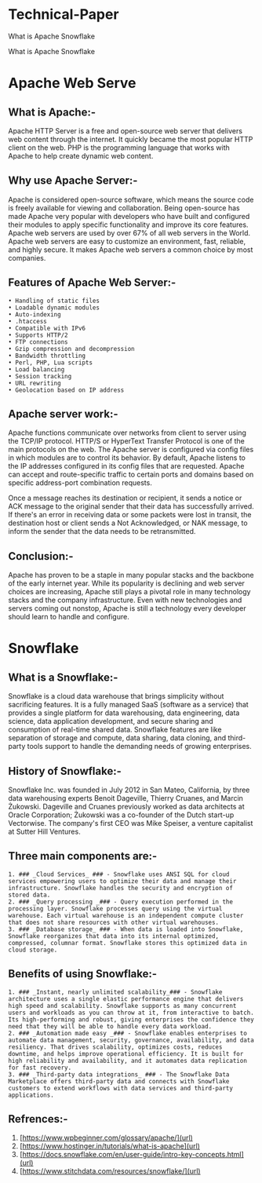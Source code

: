 # Technical-Paper
What is Apache Snowflake


What is Apache Snowflake
# Apache Web Serve #

## What is Apache:- ##
Apache HTTP Server is a free and open-source web server that delivers web content through the internet. It quickly became the most popular HTTP client on the web. PHP is the programming language that works with Apache to help create dynamic web content.

## Why use Apache Server:- ##
Apache is considered open-source software, which means the source code is freely available for viewing and collaboration. Being open-source has made Apache very popular with developers who have built and configured their modules to apply specific functionality and improve its core features.
Apache web servers are used by over 67% of all web servers in the World.
 Apache web servers are easy to customize an environment, fast, reliable, and highly secure. It makes Apache web servers a common choice by most companies.

## Features of Apache Web Server:- ##
    • Handling of static files
    • Loadable dynamic modules
    • Auto-indexing
    • .htaccess
    • Compatible with IPv6
    • Supports HTTP/2
    • FTP connections
    • Gzip compression and decompression
    • Bandwidth throttling
    • Perl, PHP, Lua scripts
    • Load balancing
    • Session tracking
    • URL rewriting
    • Geolocation based on IP address

## Apache server work:- ##
Apache functions communicate over networks from client to server using the TCP/IP protocol. HTTP/S or HyperText Transfer Protocol is one of the main protocols on the web. The Apache server is configured via config files in which modules are to control its behavior. By default, Apache listens to the IP addresses configured in its config files that are requested. Apache can accept and route-specific traffic to certain ports and domains based on specific address-port combination requests.

Once a message reaches its destination or recipient, it sends a notice or ACK message to the original sender that their data has successfully arrived. If there's an error in receiving data or some packets were lost in transit, the destination host or client sends a Not Acknowledged, or NAK message, to inform the sender that the data needs to be retransmitted.


## Conclusion:- ##
Apache has proven to be a staple in many popular stacks and the backbone of the early internet year. While its popularity is declining and web server choices are increasing, Apache still plays a pivotal role in many technology stacks and the company infrastructure. Even with new technologies and servers coming out nonstop, Apache is still a technology every developer should learn to handle and configure.

# Snowflake #

## What is a Snowflake:- ##
Snowflake is a cloud data warehouse that brings simplicity without sacrificing features. It is a fully managed SaaS (software as a service) that provides a single platform for data warehousing, data engineering, data science, data application development, and secure sharing and consumption of real-time shared data. Snowflake features are like separation of storage and compute, data sharing, data cloning, and third-party tools support to handle the demanding needs of growing enterprises.

## History of Snowflake:- ##
Snowflake Inc. was founded in July 2012 in San Mateo, California, by three data warehousing experts Benoit Dageville, Thierry Cruanes, and Marcin Żukowski. Dageville and Cruanes previously worked as data architects at Oracle Corporation; Żukowski was a co-founder of the Dutch start-up Vectorwise. The company's first CEO was Mike Speiser, a venture capitalist at Sutter Hill Ventures.

## Three main components are:- ##
    1. ### _Cloud Services_ ### - Snowflake uses ANSI SQL for cloud services empowering users to optimize their data and manage their infrastructure. Snowflake handles the security and encryption of stored data.
    2. ### _Query processing _### - Query execution performed in the processing layer. Snowflake processes query using the virtual warehouse. Each virtual warehouse is an independent compute cluster that does not share resources with other virtual warehouses.
    3. ### _Database storage_ ### - When data is loaded into Snowflake, Snowflake reorganizes that data into its internal optimized, compressed, columnar format. Snowflake stores this optimized data in cloud storage.


## Benefits of using Snowflake:- ##
    1. ### _Instant, nearly unlimited scalability_### - Snowflake architecture uses a single elastic performance engine that delivers high speed and scalability. Snowflake supports as many concurrent users and workloads as you can throw at it, from interactive to batch. Its high-performing and robust, giving enterprises the confidence they need that they will be able to handle every data workload.
    2. ### _Automation made easy _### - Snowflake enables enterprises to automate data management, security, governance, availability, and data resiliency. That drives scalability, optimizes costs, reduces downtime, and helps improve operational efficiency. It is built for high reliability and availability, and it automates data replication for fast recovery.
    3. ### _Third-party data integrations_ ### - The Snowflake Data Marketplace offers third-party data and connects with Snowflake customers to extend workflows with data services and third-party applications.
    
    
## Refrences:- ##
1. [https://www.wpbeginner.com/glossary/apache/](url)
2. [https://www.hostinger.in/tutorials/what-is-apache](url)
3. [https://docs.snowflake.com/en/user-guide/intro-key-concepts.html](url)
4. [https://www.stitchdata.com/resources/snowflake/](url)
